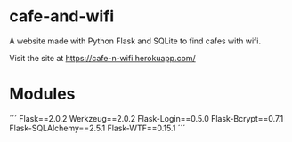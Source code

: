 # cafe-and-wifi

A website made with Python Flask and SQLite
to find cafes with wifi.

Visit the site at https://cafe-n-wifi.herokuapp.com/

# Modules

´´´
Flask==2.0.2
Werkzeug==2.0.2
Flask-Login==0.5.0
Flask-Bcrypt==0.7.1
Flask-SQLAlchemy==2.5.1
Flask-WTF==0.15.1
´´´

